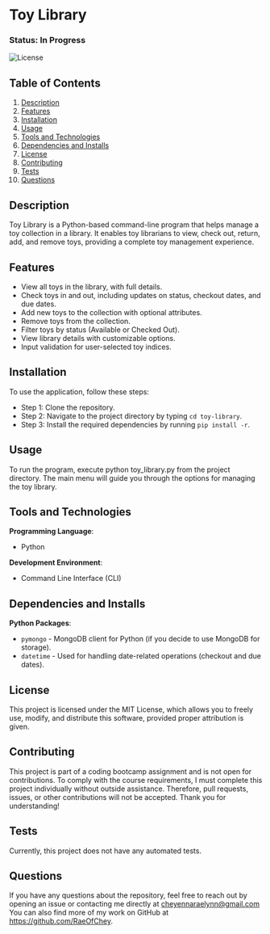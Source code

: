 # Toy Library

### Status: In Progress

![License](https://img.shields.io/badge/license-MIT-brightgreen.svg)

## Table of Contents
1. [Description](#description)
2. [Features](#features)
3. [Installation](#installation)
4. [Usage](#usage)
5. [Tools and Technologies](#tools-and-technologies)
6. [Dependencies and Installs](#dependencies-and-installs)
7. [License](#license)
8. [Contributing](#contributing)
9. [Tests](#tests)
10. [Questions](#questions)

## Description
Toy Library is a Python-based command-line program that helps manage a toy collection in a library. It enables toy librarians to view, check out, return, add, and remove toys, providing a complete toy management experience.

## Features
- View all toys in the library, with full details.
- Check toys in and out, including updates on status, checkout dates, and due dates.
- Add new toys to the collection with optional attributes.
- Remove toys from the collection.
- Filter toys by status (Available or Checked Out).
- View library details with customizable options.
- Input validation for user-selected toy indices.

## Installation
To use the application, follow these steps:

- Step 1: Clone the repository.
- Step 2: Navigate to the project directory by typing `cd toy-library`.
- Step 3: Install the required dependencies by running `pip install -r`.

## Usage
To run the program, execute python toy_library.py from the project directory. The main menu will guide you through the options for managing the toy library.

## Tools and Technologies
**Programming Language**:
- Python

**Development Environment**:
  - Command Line Interface (CLI)

## Dependencies and Installs

**Python Packages**:
- `pymongo` - MongoDB client for Python (if you decide to use MongoDB for storage).
- `datetime` - Used for handling date-related operations (checkout and due dates).

## License
This project is licensed under the MIT License, which allows you to freely use, modify, and distribute this software, provided proper attribution is given.

## Contributing
This project is part of a coding bootcamp assignment and is not open for contributions. To comply with the course requirements, I must complete this project individually without outside assistance. Therefore, pull requests, issues, or other contributions will not be accepted. Thank you for understanding!

## Tests
Currently, this project does not have any automated tests.

## Questions
If you have any questions about the repository, feel free to reach out by opening an issue or contacting me directly at cheyennaraelynn@gmail.com You can also find more of my work on GitHub at https://github.com/RaeOfChey.
